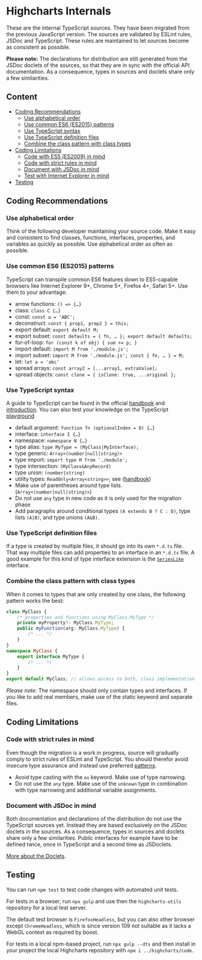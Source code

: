 Highcharts Internals
====================

These are the internal TypeScript sources. They have been migrated from the
previous JavaScript version. The sources are validated by ESLint rules, JSDoc
and TypeScript. These rules are maintained to let sources become as consistent
as possible.

**Please note:** The declarations for distribution are still generated from the
JSDoc doclets of the sources, so that they are in sync with the official API
documentation. As a consequence, types in sources and doclets share only a few
similarities.



Content
-------
* [Coding Recommendations](#coding-rules)
  * [Use alphabetical order](#use-alphabetical-order)
  * [Use common ES6 (ES2015) patterns](#use-common-es6-es2015-patterns)
  * [Use TypeScript syntax](#use-typescript-syntax)
  * [Use TypeScript definition files](#use-typescript-definition-files)
  * [Combine the class pattern with class types](#combine-the-class-pattern-with-class-types)
* [Coding Limitations](#coding-limitations)
  * [Code with ES5 (ES2009) in mind](#code-with-es5-es2009-in-mind)
  * [Code with strict rules in mind](#code-with-strict-rules-in-mind)
  * [Document with JSDoc in mind](#document-with-jsdoc-in-mind)
  * [Test with Internet Explorer in mind](#test-with-internet-explorer-in-mind)
* [Testing](#testing)



Coding Recommendations
----------------------

### Use alphabetical order

Think of the following developer maintaining your source code. Make it easy and
consistent to find classes, functions, interfaces, properties, and variables as
quickly as possible. Use alphabetical order as often as possible.


### Use common ES6 (ES2015) patterns

TypeScript can transpile common ES6 features down to ES5-capable browsers like
Internet Explorer 9+, Chrome 5+, Firefox 4+, Safari 5+.
Use them to your advantage:

- arrow functions: `() => {…}`
- class: `class C {…}`
- const: `const a = 'ABC';`
- deconstruct: `const { prop1, prop2 } = this;`
- export default: `export default M;`
- export subset: `const defaults = { fn, … }; export default defaults;`
- for-of-loop: `for (const k of obj) { sum += p; }`
- import default: `import M from './module.js';`
- import subset: `import M from './module.js'; const { fn, … } = M;`
- let: `let a = 'abc'`
- spread arrays: `const array2 = [...array1, extraValue];`
- spread objects: `const clone = { isClone: true, ...original };`


### Use TypeScript syntax

A guide to TypeScript can be found in the official
[handbook](https://www.typescriptlang.org/docs/handbook/intro.html)
and
[introduction](https://www.typescriptlang.org/docs/handbook/typescript-in-5-minutes.html).
You can also test your knowledge on the TypeScript
[playground](https://www.typescriptlang.org/play?ts=3.9.7)

- default argument: `function fn (optionalIndex = 0) {…}`
- interface: `interface I {…}`
- namespace: `namespace N {…}`
- type alias: `type MyType = (MyClass|MyInterface);`
- type generic: `Array<(number|null|string)>`
- type import: `import type M from './module';`
- type intersection: `(MyClass&AnyRecord)`
- type union: `(number|string)`
- utility types: `ReadOnly<Array<string>>`; see
  ([handbook](https://www.typescriptlang.org/docs/handbook/utility-types.html))
- Make use of parentheses around type lists. (`Array<(number|null|string)>`)
- Do not use `any` type in new code as it is only used for the migration phase
- Add paragraphs around conditional types `(A extends B ? C : D)`, type lists
  `(A|B)`, and type unions `(A&B)`.


### Use TypeScript definition files

If a type is created by multiple files, it should go into its own `*.d.ts` file.
That way multiple files can add properties to an interface in an `*.d.ts` file.
A good example for this kind of type interface extension is the
[`SeriesLike`](./Core/Series/SeriesLike.d.ts) interface.


### Combine the class pattern with class types

When it comes to types that are only created by one class, the following pattern
works the best:

```ts
class MyClass {
    /* properties and functions using MyClass.MyType */
    private myProperty?: MyClass.MyType;
    public myFunction(arg: MyClass.MyType) {
        /* ... */
    }
}
namespace MyClass {
    export interface MyType {
        /* ... */
    }
}
export default MyClass; // allows access to both, class implementation and types
```

*Please note:* The namespace should only contain types and interfaces. If you
like to add real members, make use of the static keyword and separate files.



Coding Limitations
------------------


### Code with strict rules in mind

Even though the migration is a work in progress, source will gradually comply to
strict rules of ESLint and TypeScript. You should therefor avoid insecure type
assurance and instead use preferred
[patterns](https://www.typescriptlang.org/docs/handbook/2/narrowing.html).

- Avoid type casting with the `as` keyword. Make use of type narrowing.
- Do not use the `any` type. Make use of the `unknown` type in combination with
  type narrowing and additional variable assignments.


### Document with JSDoc in mind

Both documentation and declarations of the distribution do not use the
TypeScript sources yet. Instead they are based exclusively on the JSDoc doclets
in the sources. As a consequence, types in sources and doclets share only a few
similarities. Public interfaces for example have to be defined twice, once in
TypeScript and a second time as JSDoclets.

[More about the Doclets](./DOCLETS.md).



Testing
-------

You can run `npm test` to test code changes with automated unit tests.

For tests in a browser, run `npx gulp` and use then the `highcharts-utils`
repository for a local test server.

The default test browser is `FirefoxHeadless`, but you can also other browser
except `ChromeHeadless`, which is since version 109 not suitable as it lacks a
WebGL context as required by boost.

For tests in a local npm-based project, run `npx gulp --dts` and then install in
your project the local Highcharts repository with `npm i ../highcharts/code`.
